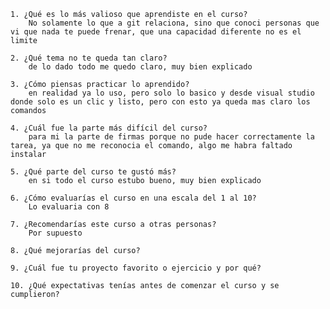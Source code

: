 	1. ¿Qué es lo más valioso que aprendiste en el curso?
		No solamente lo que a git relaciona, sino que conoci personas que vi que nada te puede frenar, que una capacidad diferente no es el limite
	
	2. ¿Qué tema no te queda tan claro?
		de lo dado todo me quedo claro, muy bien explicado
		
	3. ¿Cómo piensas practicar lo aprendido?
		en realidad ya lo uso, pero solo lo basico y desde visual studio donde solo es un clic y listo, pero con esto ya queda mas claro los comandos
	
	4. ¿Cuál fue la parte más difícil del curso?
		para mi la parte de firmas porque no pude hacer correctamente la tarea, ya que no me reconocia el comando, algo me habra faltado instalar
		
	5. ¿Qué parte del curso te gustó más?
		en si todo el curso estubo bueno, muy bien explicado
	
	6. ¿Cómo evaluarías el curso en una escala del 1 al 10?
		Lo evaluaria con 8
		
	7. ¿Recomendarías este curso a otras personas?
		Por supuesto
		
	8. ¿Qué mejorarías del curso?
	
	9. ¿Cuál fue tu proyecto favorito o ejercicio y por qué?
	
	10. ¿Qué expectativas tenías antes de comenzar el curso y se cumplieron?